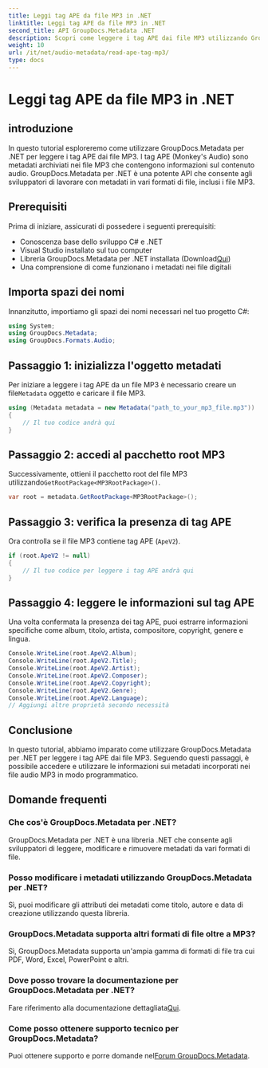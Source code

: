 ```yaml
---
title: Leggi tag APE da file MP3 in .NET
linktitle: Leggi tag APE da file MP3 in .NET
second_title: API GroupDocs.Metadata .NET
description: Scopri come leggere i tag APE dai file MP3 utilizzando GroupDocs.Metadata per .NET. Esplora l'estrazione dei metadati in C# con indicazioni dettagliate.
weight: 10
url: /it/net/audio-metadata/read-ape-tag-mp3/
type: docs
---
```

# Leggi tag APE da file MP3 in .NET

## introduzione
In questo tutorial esploreremo come utilizzare GroupDocs.Metadata per .NET per leggere i tag APE dai file MP3. I tag APE (Monkey's Audio) sono metadati archiviati nei file MP3 che contengono informazioni sul contenuto audio. GroupDocs.Metadata per .NET è una potente API che consente agli sviluppatori di lavorare con metadati in vari formati di file, inclusi i file MP3.
## Prerequisiti
Prima di iniziare, assicurati di possedere i seguenti prerequisiti:
- Conoscenza base dello sviluppo C# e .NET
- Visual Studio installato sul tuo computer
-  Libreria GroupDocs.Metadata per .NET installata (Download[Qui](https://releases.groupdocs.com/metadata/net/))
- Una comprensione di come funzionano i metadati nei file digitali

## Importa spazi dei nomi
Innanzitutto, importiamo gli spazi dei nomi necessari nel tuo progetto C#:
```csharp
using System;
using GroupDocs.Metadata;
using GroupDocs.Formats.Audio;
```
## Passaggio 1: inizializza l'oggetto metadati
 Per iniziare a leggere i tag APE da un file MP3 è necessario creare un file`Metadata` oggetto e caricare il file MP3.
```csharp
using (Metadata metadata = new Metadata("path_to_your_mp3_file.mp3"))
{
    // Il tuo codice andrà qui
}
```
## Passaggio 2: accedi al pacchetto root MP3
 Successivamente, ottieni il pacchetto root del file MP3 utilizzando`GetRootPackage<MP3RootPackage>()`.
```csharp
var root = metadata.GetRootPackage<MP3RootPackage>();
```
## Passaggio 3: verifica la presenza di tag APE
Ora controlla se il file MP3 contiene tag APE (`ApeV2`).
```csharp
if (root.ApeV2 != null)
{
    // Il tuo codice per leggere i tag APE andrà qui
}
```
## Passaggio 4: leggere le informazioni sul tag APE
Una volta confermata la presenza dei tag APE, puoi estrarre informazioni specifiche come album, titolo, artista, compositore, copyright, genere e lingua.
```csharp
Console.WriteLine(root.ApeV2.Album);
Console.WriteLine(root.ApeV2.Title);
Console.WriteLine(root.ApeV2.Artist);
Console.WriteLine(root.ApeV2.Composer);
Console.WriteLine(root.ApeV2.Copyright);
Console.WriteLine(root.ApeV2.Genre);
Console.WriteLine(root.ApeV2.Language);
// Aggiungi altre proprietà secondo necessità
```

## Conclusione
In questo tutorial, abbiamo imparato come utilizzare GroupDocs.Metadata per .NET per leggere i tag APE dai file MP3. Seguendo questi passaggi, è possibile accedere e utilizzare le informazioni sui metadati incorporati nei file audio MP3 in modo programmatico.

## Domande frequenti
### Che cos'è GroupDocs.Metadata per .NET?
GroupDocs.Metadata per .NET è una libreria .NET che consente agli sviluppatori di leggere, modificare e rimuovere metadati da vari formati di file.
### Posso modificare i metadati utilizzando GroupDocs.Metadata per .NET?
Sì, puoi modificare gli attributi dei metadati come titolo, autore e data di creazione utilizzando questa libreria.
### GroupDocs.Metadata supporta altri formati di file oltre a MP3?
Sì, GroupDocs.Metadata supporta un'ampia gamma di formati di file tra cui PDF, Word, Excel, PowerPoint e altri.
### Dove posso trovare la documentazione per GroupDocs.Metadata per .NET?
 Fare riferimento alla documentazione dettagliata[Qui](https://tutorials.groupdocs.com/metadata/net/).
### Come posso ottenere supporto tecnico per GroupDocs.Metadata?
 Puoi ottenere supporto e porre domande nel[Forum GroupDocs.Metadata](https://forum.groupdocs.com/c/metadata/14).